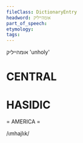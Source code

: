 ```yaml
---
fileClass: DictionaryEntry
headword: אומהייליק
part_of_speech: 
etymology: 
tags: 
---
```

אומהייליק
'unholy'

CENTRAL
========

HASIDIC
=======
= AMERICA = 

/ɩmhajlɩk/